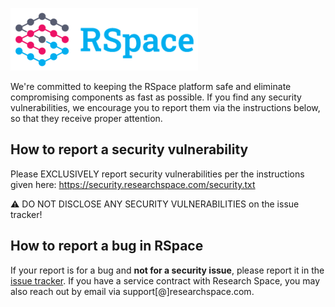   ![RSpace logo](https://github.com/rspace-os/rspace-marketing-resources/blob/main/rspace_logo.png)

We're committed to keeping the RSpace platform safe and eliminate compromising components as fast as possible. If you find any security vulnerabilities, we encourage you to report them via the instructions below, so that they receive proper attention.

## How to report a security vulnerability
Please EXCLUSIVELY report security vulnerabilities per the instructions given here: https://security.researchspace.com/security.txt

⚠️ DO NOT DISCLOSE ANY SECURITY VULNERABILITIES on the issue tracker!

## How to report a bug in RSpace
If your report is for a bug and **not for a security issue**, please report it in the [issue tracker](...). 
If you have a service contract with Research Space, you may also reach out by email via support[@]researchspace.com.
